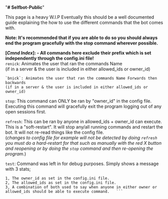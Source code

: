 "**# Selfbot-Public**" 

This page is a heavy W.I.P
Eventually this should be a well documented guide explaining the how to use the different commands that the bot comes with.

   **Note:  It's recommended that if you are able to do so you should always end the program gracefully with the stop command wherever possible.**

**[*****Cmnd Index*****]: - All commands here exclude their prefix which is set independently through the config.ini file!**   
    `renick`: Animates the user that ran the commands Name   
    (if in a server & the user is included in either allowed_ids or owner_id)  
	
	`bnick`: Animates the user that ran the commands Name Forwards then backwards   
    (if in a server & the user is included in either allowed_ids or owner_id)  
    
`stop`: This command can ONLY be ran by "owner_id" in the config file. Executing this command will gracefully exit the program logging out of any open sessions first.    
    
`refresh`: This can be ran by anyone in allowed_ids + owner_id can execute. This is a "soft-restart". It will stop any/all running commands and restart the bot. It will not re-read things like the config file.   
    (*changes to config file for example will not be detected by doing `refresh` you must do a hard-restart for that such as manually with the red X button and reopening or by doing the `stop` command and then re-opening the program.*)   
  
  
`test`: Command was left in for debug purposes. Simply shows a message with 3 stats;   
```
1, The owner_id as set in the config.ini file.   
2, The allowed_ids as set in the config.ini file.   
3, A combination of both used to say when anyone in either owner or allowed_ids should be able to execute command.   ```
